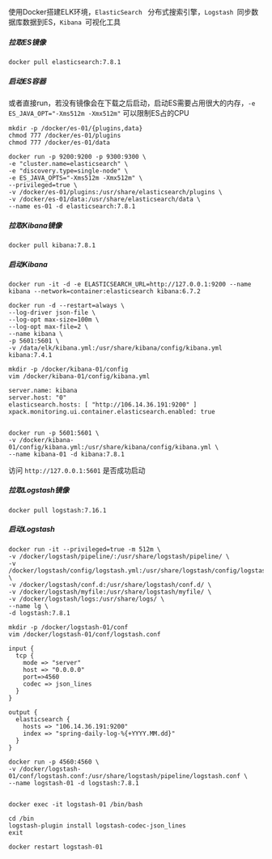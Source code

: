 

使用Docker搭建ELK环境，`ElasticSearch ` 分布式搜索引擎，`Logstash `同步数据库数据到ES，`Kibana `可视化工具



##### 拉取ES镜像

```shell
docker pull elasticsearch:7.8.1
```



##### 启动ES容器

或者直接run，若没有镜像会在下载之后启动，启动ES需要占用很大的内存，`-e ES_JAVA_OPT="-Xms512m -Xmx512m"` 可以限制ES占的CPU

```shell
mkdir -p /docker/es-01/{plugins,data}
chmod 777 /docker/es-01/plugins
chmod 777 /docker/es-01/data

docker run -p 9200:9200 -p 9300:9300 \
-e "cluster.name=elasticsearch" \
-e "discovery.type=single-node" \
-e ES_JAVA_OPTS="-Xms512m -Xmx512m" \
--privileged=true \
-v /docker/es-01/plugins:/usr/share/elasticsearch/plugins \
-v /docker/es-01/data:/usr/share/elasticsearch/data \
--name es-01 -d elasticsearch:7.8.1
```





##### 拉取Kibana镜像

```shell
docker pull kibana:7.8.1
```



##### 启动Kibana

```shell
docker run -it -d -e ELASTICSEARCH_URL=http://127.0.0.1:9200 --name kibana --network=container:elasticsearch kibana:6.7.2

docker run -d --restart=always \
--log-driver json-file \
--log-opt max-size=100m \
--log-opt max-file=2 \
--name kibana \
-p 5601:5601 \
-v /data/elk/kibana.yml:/usr/share/kibana/config/kibana.yml kibana:7.4.1

```





```shell
mkdir -p /docker/kibana-01/config
vim /docker/kibana-01/config/kibana.yml

server.name: kibana
server.host: "0"
elasticsearch.hosts: [ "http://106.14.36.191:9200" ]
xpack.monitoring.ui.container.elasticsearch.enabled: true
```



```shell

docker run -p 5601:5601 \
-v /docker/kibana-01/config/kibana.yml:/usr/share/kibana/config/kibana.yml \
--name kibana-01 -d kibana:7.8.1
```

访问 `http://127.0.0.1:5601` 是否成功启动







##### 拉取Logstash镜像

```shell
docker pull logstash:7.16.1
```





##### 启动Logstash

```shell
docker run -it --privileged=true -m 512m \
-v /docker/logstash/pipeline/:/usr/share/logstash/pipeline/ \
-v /docker/logstash/config/logstash.yml:/usr/share/logstash/config/logstash.yml \
-v /docker/logstash/conf.d:/usr/share/logstash/conf.d/ \
-v /docker/logstash/myfile:/usr/share/logstash/myfile/ \
-v /docker/logstash/logs:/usr/share/logs/ \
--name lg \
-d logstash:7.8.1
```



```shell
mkdir -p /docker/logstash-01/conf
vim /docker/logstash-01/conf/logstash.conf

input {
  tcp {
    mode => "server" 
    host => "0.0.0.0" 
    port=>4560
    codec => json_lines 
  }
}

output {
  elasticsearch { 
    hosts => "106.14.36.191:9200"
    index => "spring-daily-log-%{+YYYY.MM.dd}" 
  }
} 
```



```shell
docker run -p 4560:4560 \
-v /docker/logstash-01/conf/logstash.conf:/usr/share/logstash/pipeline/logstash.conf \
--name logstash-01 -d logstash:7.8.1


docker exec -it logstash-01 /bin/bash

cd /bin
logstash-plugin install logstash-codec-json_lines
exit

docker restart logstash-01
```

